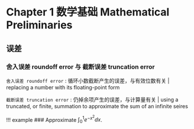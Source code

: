 # Chapter 1 数学基础 Mathematical Preliminaries

## 误差
### 舍入误差 roundoff error 与 截断误差 truncation error
`舍入误差 roundoff error`
:   循环小数截断产生的误差，与有效位数有关 | replacing a number with its floating-point form

`截断误差 truncation error`
:   仍掉余项产生的误差，与计算量有关 | using a truncated, or finite, summation to approximate the sum of an infinite seires

!!! example
    ### Approximate $\int_0^1e^{-x^2}dx$.

